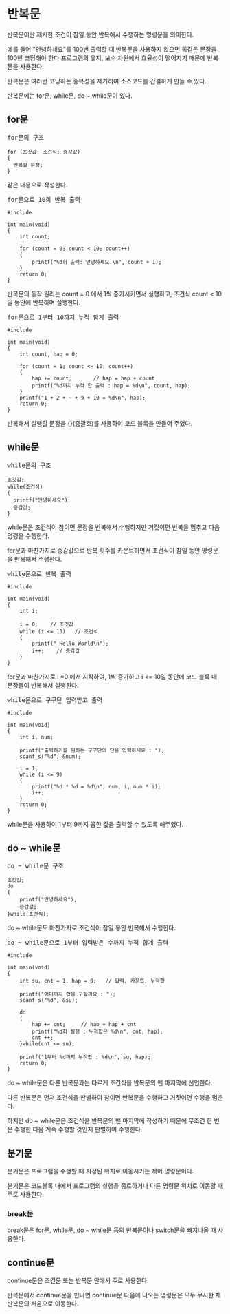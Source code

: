 # 반복문

반복문이란 제시한 조건이 참일 동안 반복해서 수행하는 명령문을 의미한다. 

예를 들어 "안녕하세요"를 100번 출력할 때 반복문을 사용하지 않으면 똑같은 문장을 100번 코딩해야 한다
프로그램의 유지, 보수 차원에서 효율성이 떨어지기 때문에 반복문을 사용한다.

반복문은 여러번 코딩하는 중복성을 제거하여 소스코드를 간결하게 만들 수 있다.

반복문에는 for문, while문, do ~ while문이 있다.

## for문

<pre>for문의 구조
<code>
for (초깃값; 조건식; 증감값)
{
  반복할 문장;
}</code></pre>
같은 내용으로 작성한다. 

<pre>for문으로 10회 반복 출력
<code>
#include<stdio.h>

int main(void)
{
	int count;

	for (count = 0; count < 10; count++)
	{
		printf("%d회 출력: 안녕하세요.\n", count + 1);
	}
	return 0;
}</code></pre>
반복문의 동작 원리는 count = 0 에서 1씩 증가시키면서 실행하고, 조건식 count < 10일 동안에 반복하며 실행한다.

<pre>for문으로 1부터 10까지 누적 합계 출력
<code>
#include<stdio.h>

int main(void)
{
	int count, hap = 0;
	
	for (count = 1; count <= 10; count++)
	{
		hap += count;       // hap = hap + count
	 	printf("%d까지 누적 합 출력 : hap = %d\n", count, hap);
	}
	printf("1 + 2 + ~ + 9 + 10 = %d\n", hap); 
	return 0;
}</code></pre>
반복해서 실행할 문장을 {}(중괄호)를 사용하여 코드 블록을 만들어 주었다.

## while문

<pre>while문의 구조
<code>
초깃값;
while(조건식)
{
  printf("안녕하세요");
  증감값;
}</code></pre>
while문은 조건식이 참이면 문장을 반복해서 수행하지만 거짓이면 반복을 멈추고 다음 명령을 수행한다.

for문과 마찬가지로 증감값으로 반복 횟수를 카운트하면서 조건식이 참일 동안 명령문을 반복해서 수행한다.

<pre>while문으로 반복 출력
<code>
#include<stdio.h>

int main(void)
{
	int i;

	i = 0;    // 초깃값
	while (i <= 10)   // 조건식
	{
		printf(" Hello World\n");
		i++;    // 증감값
	}
}</code></pre>
for문과 마찬가지로 i =0 에서 시작하여, 1씩 증가하고 i <= 10일 동안에 코드 블록 내 문장들이 반복해서 실행된다.

<pre>while문으로 구구단 입력받고 출력
<code>
#include<stdio.h>

int main(void)
{
	int i, num;

	printf("출력하기를 원하는 구구단의 단을 입력하세요 : ");
	scanf_s("%d", &num);

	i = 1;
	while (i <= 9)
	{
		printf("%d * %d = %d\n", num, i, num * i);
		i++;
	}
	return 0;
}</code></pre>
while문을 사용하여 1부터 9까지 곱한 값을 출력할 수 있도록 해주었다.

## do ~ while문

<pre>do ~ while문 구조
<code>
초깃값;
do
{
	printf("안녕하세요");
	증감값;
}while(조건식);</code></pre>
do ~ while문도 마찬가지로 조건식이 참일 동안 반복해서 수행한다.

<pre>do ~ while문으로 1부터 입력받은 수까지 누적 합계 출력
<code>
#include<stdio.h>

int main(void)
{
	int su, cnt = 1, hap = 0;	// 입력, 카운트, 누적합

	printf("어디까지 합을 구할까요 : ");
	scanf_s("%d", &su);

	do
	{
		hap += cnt; 	// hap = hap + cnt
		printf("%d회 실행 : 누적합은 %d\n", cnt, hap);
		cnt ++;
	}while(cnt <= su);

	printf("1부터 %d까지 누적합 : %d\n", su, hap);
	return 0;
}</code></pre>
do ~ while문은 다른 반복문과는 다르게 조건식을 반복문의 맨 마지막에 선언한다.

다른 반복문은 먼저 조건식을 판별하여 참이면 반복문을 수행하고 거짓이면 수행을 멈춘다. 

하지만 do ~ while문은 조건식을 반복문의 맨 마지막에 작성하기 때문에 무조건 한 번은 수행한 다음 계속 수행할 것인지 판별하여 수행한다.

## 분기문

분기문은 프로그램을 수행할 때 지정된 위치로 이동시키는 제어 명령문이다.

분기문은 코드블록 내에서 프로그램의 실행을 종료하거나 다른 명령문 위치로 이동할 때 주로 사용한다.

### break문

break문은 for문, while문, do ~ while문 등의 반복문이나 switch문을 빠져나올 때 사용한다.

## continue문

continue문은 조건문 또는 반복문 안에서 주로 사용한다.

반복문에서 continue문을 만나면 continue문 다음에 나오는 명령문은 모두 무시한 채 반복문의 처음으로 이동한다.
